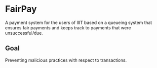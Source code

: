 # FairPay
A payment system for the users of IIIT based on a queueing system that ensures fair payments and keeps track to payments that were unsuccessful/due. 

## Goal
Preventing malicious practices with respect to transactions. 
